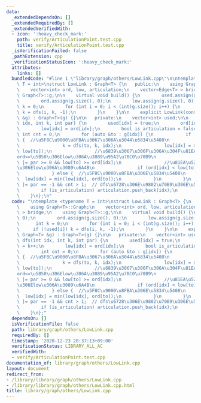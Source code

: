 ```yaml
---
data:
  _extendedDependsOn: []
  _extendedRequiredBy: []
  _extendedVerifiedWith:
  - icon: ':heavy_check_mark:'
    path: verify/ArticulationPoint.test.cpp
    title: verify/ArticulationPoint.test.cpp
  _isVerificationFailed: false
  _pathExtension: cpp
  _verificationStatusIcon: ':heavy_check_mark:'
  attributes:
    links: []
  bundledCode: "#line 1 \"library/graph/others/LowLink.cpp\"\n\ntemplate <typename\
    \ T = int>\nstruct LowLink : Graph<T> {\n   public:\n    using Graph<T>::Graph;\n\
    \    vector<int> ord, low, articulation;\n    vector<Edge<T> > bridge;\n    using\
    \ Graph<T>::g;\n\n    virtual void build() {\n        used.assign(g.size(), 0);\n\
    \        ord.assign(g.size(), 0);\n        low.assign(g.size(), 0);\n        int\
    \ k = 0;\n        for (int i = 0; i < (int)g.size(); i++) {\n            if (!used[i])\
    \ k = dfs(i, k, -1);\n        }\n    }\n\n    explicit LowLink(const Graph<T>\
    \ &g) : Graph<T>(g) {}\n\n   private:\n    vector<int> used;\n\n    int dfs(int\
    \ idx, int k, int par) {\n        used[idx] = true;\n        ord[idx] = k++;\n\
    \        low[idx] = ord[idx];\n        bool is_articulation = false;\n       \
    \ int cnt = 0;\n        for (auto &to : g[idx]) {\n            if (!used[to])\
    \ {  //\u5F8C\u9000\u8FBA\u3067\u306A\u3044\u5834\u5408\n                ++cnt;\n\
    \                k = dfs(to, k, idx);\n                low[idx] = min(low[idx],\
    \ low[to]);\n                //\u6839\u3067\u306F\u306A\u304F\u81EA\u5206\u306E\
    ord<=\u5B50\u306Elow\u306A\u3089\u95A2\u7BC0\u70B9\n                is_articulation\
    \ |= par >= 0 && low[to] >= ord[idx];\n                //\u81EA\u5206\u306Eord<\u5B50\
    \u306Elow\u306A\u3089\u6A4B\n                if (ord[idx] < low[to]) bridge.emplace_back(to);\n\
    \            } else {  //\u5F8C\u9000\u8FBA\u306E\u5834\u5408\n              \
    \  low[idx] = min(low[idx], ord[to]);\n            }\n        }\n        is_articulation\
    \ |= par == -1 && cnt > 1;  // dfs\u6728\u306E\u9802\u70B9\u306E\u5834\u5408\n\
    \        if (is_articulation) articulation.push_back(idx);\n        return k;\n\
    \    }\n};\n"
  code: "\ntemplate <typename T = int>\nstruct LowLink : Graph<T> {\n   public:\n\
    \    using Graph<T>::Graph;\n    vector<int> ord, low, articulation;\n    vector<Edge<T>\
    \ > bridge;\n    using Graph<T>::g;\n\n    virtual void build() {\n        used.assign(g.size(),\
    \ 0);\n        ord.assign(g.size(), 0);\n        low.assign(g.size(), 0);\n  \
    \      int k = 0;\n        for (int i = 0; i < (int)g.size(); i++) {\n       \
    \     if (!used[i]) k = dfs(i, k, -1);\n        }\n    }\n\n    explicit LowLink(const\
    \ Graph<T> &g) : Graph<T>(g) {}\n\n   private:\n    vector<int> used;\n\n    int\
    \ dfs(int idx, int k, int par) {\n        used[idx] = true;\n        ord[idx]\
    \ = k++;\n        low[idx] = ord[idx];\n        bool is_articulation = false;\n\
    \        int cnt = 0;\n        for (auto &to : g[idx]) {\n            if (!used[to])\
    \ {  //\u5F8C\u9000\u8FBA\u3067\u306A\u3044\u5834\u5408\n                ++cnt;\n\
    \                k = dfs(to, k, idx);\n                low[idx] = min(low[idx],\
    \ low[to]);\n                //\u6839\u3067\u306F\u306A\u304F\u81EA\u5206\u306E\
    ord<=\u5B50\u306Elow\u306A\u3089\u95A2\u7BC0\u70B9\n                is_articulation\
    \ |= par >= 0 && low[to] >= ord[idx];\n                //\u81EA\u5206\u306Eord<\u5B50\
    \u306Elow\u306A\u3089\u6A4B\n                if (ord[idx] < low[to]) bridge.emplace_back(to);\n\
    \            } else {  //\u5F8C\u9000\u8FBA\u306E\u5834\u5408\n              \
    \  low[idx] = min(low[idx], ord[to]);\n            }\n        }\n        is_articulation\
    \ |= par == -1 && cnt > 1;  // dfs\u6728\u306E\u9802\u70B9\u306E\u5834\u5408\n\
    \        if (is_articulation) articulation.push_back(idx);\n        return k;\n\
    \    }\n};"
  dependsOn: []
  isVerificationFile: false
  path: library/graph/others/LowLink.cpp
  requiredBy: []
  timestamp: '2020-12-23 20:37:13+09:00'
  verificationStatus: LIBRARY_ALL_AC
  verifiedWith:
  - verify/ArticulationPoint.test.cpp
documentation_of: library/graph/others/LowLink.cpp
layout: document
redirect_from:
- /library/library/graph/others/LowLink.cpp
- /library/library/graph/others/LowLink.cpp.html
title: library/graph/others/LowLink.cpp
---
```

